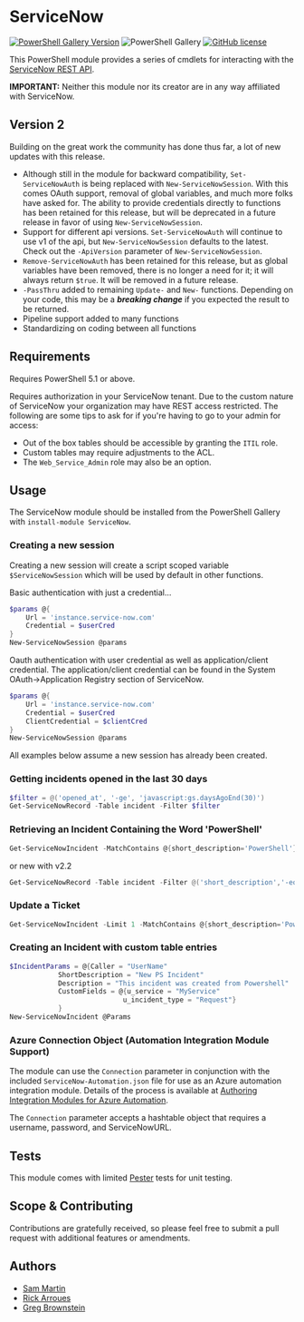 # ServiceNow

[![PowerShell Gallery Version](https://img.shields.io/powershellgallery/v/ServiceNow?style=plastic)](https://www.powershellgallery.com/packages/ServiceNow)
![PowerShell Gallery](https://img.shields.io/powershellgallery/dt/ServiceNow?style=plastic)
[![GitHub license](https://img.shields.io/github/license/Snow-Shell/servicenow-powershell.svg?style=plastic)](LICENSE)

This PowerShell module provides a series of cmdlets for interacting with the [ServiceNow REST API](https://docs.servicenow.com/bundle/quebec-application-development/page/integrate/inbound-rest/concept/c_RESTAPI.html).

**IMPORTANT:** Neither this module nor its creator are in any way affiliated with ServiceNow.

## Version 2

Building on the great work the community has done thus far, a lot of new updates with this release.
- Although still in the module for backward compatibility, `Set-ServiceNowAuth` is being replaced with `New-ServiceNowSession`.  With this comes OAuth support, removal of global variables, and much more folks have asked for.  The ability to provide credentials directly to functions has been retained for this release, but will be deprecated in a future release in favor of using `New-ServiceNowSession`.
- Support for different api versions.  `Set-ServiceNowAuth` will continue to use v1 of the api, but `New-ServiceNowSession` defaults to the latest.  Check out the `-ApiVersion` parameter of `New-ServiceNowSession`.
- `Remove-ServiceNowAuth` has been retained for this release, but as global variables have been removed, there is no longer a need for it; it will always return `$true`.  It will be removed in a future release.
- `-PassThru` added to remaining `Update-` and `New-` functions.  Depending on your code, this may be a ***breaking change*** if you expected the result to be returned.
- Pipeline support added to many functions
- Standardizing on coding between all functions

## Requirements

Requires PowerShell 5.1 or above.

Requires authorization in your ServiceNow tenant.  Due to the custom nature of ServiceNow your organization may have REST access restricted.  The following are some tips to ask for if you're having to go to your admin for access:

* Out of the box tables should be accessible by granting the `ITIL` role.
* Custom tables may require adjustments to the ACL.
* The `Web_Service_Admin` role may also be an option.

## Usage

The ServiceNow module should be installed from the PowerShell Gallery with `install-module ServiceNow`.

### Creating a new session

Creating a new session will create a script scoped variable `$ServiceNowSession` which will be used by default in other functions.

Basic authentication with just a credential...
```PowerShell
$params @{
    Url = 'instance.service-now.com'
    Credential = $userCred
}
New-ServiceNowSession @params
```

Oauth authentication with user credential as well as application/client credential.  The application/client credential can be found in the System OAuth->Application Registry section of ServiceNow.
```PowerShell
$params @{
    Url = 'instance.service-now.com'
    Credential = $userCred
    ClientCredential = $clientCred
}
New-ServiceNowSession @params
```

All examples below assume a new session has already been created.

### Getting incidents opened in the last 30 days
```PowerShell
$filter = @('opened_at', '-ge', 'javascript:gs.daysAgoEnd(30)')
Get-ServiceNowRecord -Table incident -Filter $filter
```

### Retrieving an Incident Containing the Word 'PowerShell'

```PowerShell
Get-ServiceNowIncident -MatchContains @{short_description='PowerShell'}
```
or new with v2.2
```PowerShell
Get-ServiceNowRecord -Table incident -Filter @('short_description','-eq','PowerShell')
```

### Update a Ticket

```PowerShell
Get-ServiceNowIncident -Limit 1 -MatchContains @{short_description='PowerShell'} | Update-ServiceNowIncident -Values @{comments='Updated via PowerShell'}
```

### Creating an Incident with custom table entries

```PowerShell
$IncidentParams = @{Caller = "UserName"
            ShortDescription = "New PS Incident"
            Description = "This incident was created from Powershell"
            CustomFields = @{u_service = "MyService"
                            u_incident_type = "Request"}
            }
New-ServiceNowIncident @Params
```

### Azure Connection Object (Automation Integration Module Support)

The module can use the `Connection` parameter in conjunction with the included `ServiceNow-Automation.json` file for use as an Azure automation integration module.  Details of the process is available at [Authoring Integration Modules for Azure Automation](https://azure.microsoft.com/en-us/blog/authoring-integration-modules-for-azure-automation).

The `Connection` parameter accepts a hashtable object that requires a username, password, and ServiceNowURL.

## Tests

This module comes with limited [Pester](https://github.com/pester/Pester/) tests for unit testing.

## Scope & Contributing

Contributions are gratefully received, so please feel free to submit a pull request with additional features or amendments.

## Authors

- [Sam Martin](https://github.com/Sam-Martin)
- [Rick Arroues](https://github.com/Rick-2CA)
- [Greg Brownstein](https://github.com/gdbarron)
